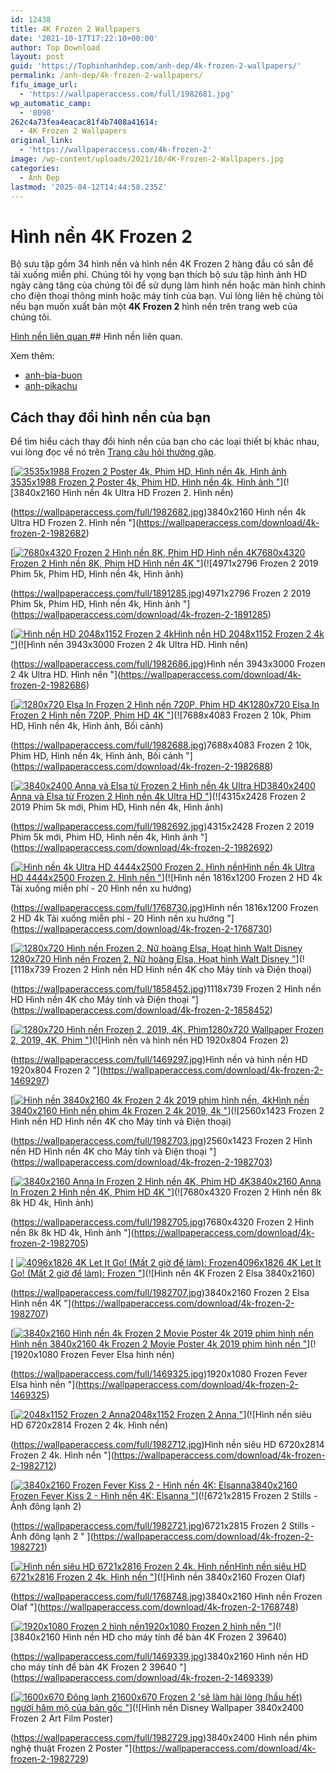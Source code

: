 ```yaml
---
id: 12438
title: 4K Frozen 2 Wallpapers
date: '2021-10-17T17:22:10+00:00'
author: Top Download
layout: post
guid: 'https://Tophinhanhdep.com/anh-dep/4k-frozen-2-wallpapers/'
permalink: /anh-dep/4k-frozen-2-wallpapers/
fifu_image_url:
  - 'https://wallpaperaccess.com/full/1982681.jpg'
wp_automatic_camp:
  - '8098'
262c4a73fea4eacac81f4b7408a41614:
  - 4K Frozen 2 Wallpapers
original_link:
  - 'https://wallpaperaccess.com/4k-frozen-2'
image: /wp-content/uploads/2021/10/4K-Frozen-2-Wallpapers.jpg
categories:
  - Ảnh Đẹp
lastmod: '2025-04-12T14:44:58.235Z'
---
```

# Hình nền 4K Frozen 2

Bộ sưu tập gồm 34 hình nền và hình nền 4K Frozen 2 hàng đầu có sẵn để tải xuống miễn phí. Chúng tôi hy vọng bạn thích bộ sưu tập hình ảnh HD ngày càng tăng của chúng tôi để sử dụng làm hình nền hoặc màn hình chính cho điện thoại thông minh hoặc máy tính của bạn. Vui lòng liên hệ chúng tôi nếu bạn muốn xuất bản một **4K Frozen 2** hình nền trên trang web của chúng tôi.

[Hình nền liên quan ](#related) ## Hình nền liên quan.

   
 Xem thêm:

   
- [anh-bia-buon](https://tophinhanhdep.com/anh-bia/anh-bia-buon/)
- [anh-pikachu](https://tophinhanhdep.com/anh-anime/anh-pikachu/)

## Cách thay đổi hình nền của bạn

Để tìm hiểu cách thay đổi hình nền của bạn cho các loại thiết bị khác nhau, vui lòng đọc về nó trên [Trang câu hỏi thường gặp](https://tophinhanhdep.com/faq/).

  
[[![3535x1988 Frozen 2 Poster 4k, Phim HD, Hình nền 4k, Hình ảnh](https://wallpaperaccess.com/full/1982681.jpg)3535x1988 Frozen 2 Poster 4k, Phim HD, Hình nền 4k, Hình ảnh "](https://wallpaperaccess.com/download/4k-frozen-2-1982681)](![3840x2160 Hình nền 4k Ultra HD Frozen 2.  Hình nền)

(https://wallpaperaccess.com/full/1982682.jpg)3840x2160 Hình nền 4k Ultra HD Frozen 2. Hình nền "](https://wallpaperaccess.com/download/4k-frozen-2-1982682)

[[![7680x4320 Frozen 2 Hình nền 8K, Phim HD Hình nền 4K](https://wallpaperaccess.com/full/1982683.jpg)7680x4320 Frozen 2 Hình nền 8K, Phim HD Hình nền 4K "](https://wallpaperaccess.com/download/4k-frozen-2-1982683)](![4971x2796 Frozen 2 2019 Phim 5k, Phim HD, Hình nền 4k, Hình ảnh)

(https://wallpaperaccess.com/full/1891285.jpg)4971x2796 Frozen 2 2019 Phim 5k, Phim HD, Hình nền 4k, Hình ảnh "](https://wallpaperaccess.com/download/4k-frozen-2-1891285)

[[![Hình nền HD 2048x1152 Frozen 2 4k](https://wallpaperaccess.com/full/1982685.jpg)Hình nền HD 2048x1152 Frozen 2 4k "](https://wallpaperaccess.com/download/4k-frozen-2-1982685)](![Hình nền 3943x3000 Frozen 2 4k Ultra HD.  Hình nền)

(https://wallpaperaccess.com/full/1982686.jpg)Hình nền 3943x3000 Frozen 2 4k Ultra HD. Hình nền "](https://wallpaperaccess.com/download/4k-frozen-2-1982686)

[[![1280x720 Elsa In Frozen 2 Hình nền 720P, Phim HD 4K](https://wallpaperaccess.com/full/1982687.jpg)1280x720 Elsa In Frozen 2 Hình nền 720P, Phim HD 4K "](https://wallpaperaccess.com/download/4k-frozen-2-1982687)](![7688x4083 Frozen 2 10k, Phim HD, Hình nền 4k, Hình ảnh, Bối cảnh)

(https://wallpaperaccess.com/full/1982688.jpg)7688x4083 Frozen 2 10k, Phim HD, Hình nền 4k, Hình ảnh, Bối cảnh "](https://wallpaperaccess.com/download/4k-frozen-2-1982688)

[[![3840x2400 Anna và Elsa từ Frozen 2 Hình nền 4k Ultra HD](https://wallpaperaccess.com/full/1891336.jpg)3840x2400 Anna và Elsa từ Frozen 2 Hình nền 4k Ultra HD "](https://wallpaperaccess.com/download/4k-frozen-2-1891336)](![4315x2428 Frozen 2 2019 Phim 5k mới, Phim HD, Hình nền 4k, Hình ảnh)

(https://wallpaperaccess.com/full/1982692.jpg)4315x2428 Frozen 2 2019 Phim 5k mới, Phim HD, Hình nền 4k, Hình ảnh "](https://wallpaperaccess.com/download/4k-frozen-2-1982692)

[[![Hình nền 4k Ultra HD 4444x2500 Frozen 2.  Hình nền](https://wallpaperaccess.com/full/1982693.jpg)Hình nền 4k Ultra HD 4444x2500 Frozen 2. Hình nền "](https://wallpaperaccess.com/download/4k-frozen-2-1982693)](![Hình nền 1816x1200 Frozen 2 HD 4k Tải xuống miễn phí - 20 Hình nền xu hướng)

(https://wallpaperaccess.com/full/1768730.jpg)Hình nền 1816x1200 Frozen 2 HD 4k Tải xuống miễn phí - 20 Hình nền xu hướng "](https://wallpaperaccess.com/download/4k-frozen-2-1768730)

[[![1280x720 Hình nền Frozen 2, Nữ hoàng Elsa, Hoạt hình Walt Disney](https://wallpaperaccess.com/full/1982696.jpg)1280x720 Hình nền Frozen 2, Nữ hoàng Elsa, Hoạt hình Walt Disney "](https://wallpaperaccess.com/download/4k-frozen-2-1982696)](![1118x739 Frozen 2 Hình nền HD Hình nền 4K cho Máy tính và Điện thoại)

(https://wallpaperaccess.com/full/1858452.jpg)1118x739 Frozen 2 Hình nền HD Hình nền 4K cho Máy tính và Điện thoại "](https://wallpaperaccess.com/download/4k-frozen-2-1858452)

[[![1280x720 Hình nền Frozen 2, 2019, 4K, Phim](https://wallpaperaccess.com/full/1469317.jpg)1280x720 Wallpaper Frozen 2, 2019, 4K, Phim "](https://wallpaperaccess.com/download/4k-frozen-2-1469317)](![Hình nền và hình nền HD 1920x804 Frozen 2)

(https://wallpaperaccess.com/full/1469297.jpg)Hình nền và hình nền HD 1920x804 Frozen 2 "](https://wallpaperaccess.com/download/4k-frozen-2-1469297)

[[![Hình nền 3840x2160 4k Frozen 2 4k 2019 phim hình nền, 4k](https://wallpaperaccess.com/full/1982701.jpg)Hình nền 3840x2160 Hình nền phim 4k Frozen 2 4k 2019, 4k "](https://wallpaperaccess.com/download/4k-frozen-2-1982701)](![2560x1423 Frozen 2 Hình nền HD Hình nền 4K cho Máy tính và Điện thoại)

(https://wallpaperaccess.com/full/1982703.jpg)2560x1423 Frozen 2 Hình nền HD Hình nền 4K cho Máy tính và Điện thoại "](https://wallpaperaccess.com/download/4k-frozen-2-1982703)

[[![3840x2160 Anna In Frozen 2 Hình nền 4K, Phim HD 4K](https://wallpaperaccess.com/full/1982704.jpg)3840x2160 Anna In Frozen 2 Hình nền 4K, Phim HD 4K "](https://wallpaperaccess.com/download/4k-frozen-2-1982704)](![7680x4320 Frozen 2 Hình nền 8k 8k HD 4k, Hình ảnh)

(https://wallpaperaccess.com/full/1982705.jpg)7680x4320 Frozen 2 Hình nền 8k 8k HD 4k, Hình ảnh "](https://wallpaperaccess.com/download/4k-frozen-2-1982705)

[ [![4096x1826 4K Let It Go!  (Mất 2 giờ để làm): Frozen](https://wallpaperaccess.com/full/1891430.png)4096x1826 4K Let It Go! (Mất 2 giờ để làm): Frozen "](https://wallpaperaccess.com/download/4k-frozen-2-1891430)](![Hình nền 4K Frozen 2 Elsa 3840x2160)

(https://wallpaperaccess.com/full/1982707.jpg)3840x2160 Frozen 2 Elsa Hình nền 4K "](https://wallpaperaccess.com/download/4k-frozen-2-1982707)

[[![3840x2160 Hình nền 4k Frozen 2 Movie Poster 4k 2019 phim hình nền](https://wallpaperaccess.com/full/1982708.jpg)Hình nền 3840x2160 4k Frozen 2 Movie Poster 4k 2019 phim hình nền "](https://wallpaperaccess.com/download/4k-frozen-2-1982708)](![1920x1080 Frozen Fever Elsa hình nền)

(https://wallpaperaccess.com/full/1469325.jpg)1920x1080 Frozen Fever Elsa hình nền "](https://wallpaperaccess.com/download/4k-frozen-2-1469325)

[[![2048x1152 Frozen 2 Anna](https://wallpaperaccess.com/full/1982711.jpg)2048x1152 Frozen 2 Anna "](https://wallpaperaccess.com/download/4k-frozen-2-1982711)](![Hình nền siêu HD 6720x2814 Frozen 2 4k.  Hình nền)

(https://wallpaperaccess.com/full/1982712.jpg)Hình nền siêu HD 6720x2814 Frozen 2 4k. Hình nền "](https://wallpaperaccess.com/download/4k-frozen-2-1982712)

[[![3840x2160 Frozen Fever Kiss 2 - Hình nền 4K: Elsanna](https://wallpaperaccess.com/full/1982719.png)3840x2160 Frozen Fever Kiss 2 - Hình nền 4K: Elsanna "](https://wallpaperaccess.com/download/4k-frozen-2-1982719)](![6721x2815 Frozen 2 Stills - Ảnh đông lạnh 2)

(https://wallpaperaccess.com/full/1982721.jpg)6721x2815 Frozen 2 Stills - Ảnh đông lạnh 2 " ](https://wallpaperaccess.com/download/4k-frozen-2-1982721)

[[![Hình nền siêu HD 6721x2816 Frozen 2 4k.  Hình nền](https://wallpaperaccess.com/full/1982723.jpg)Hình nền siêu HD 6721x2816 Frozen 2 4k. Hình nền "](https://wallpaperaccess.com/download/4k-frozen-2-1982723)](![Hình nền 3840x2160 Frozen Olaf)

(https://wallpaperaccess.com/full/1768748.jpg)3840x2160 Hình nền Frozen Olaf "](https://wallpaperaccess.com/download/4k-frozen-2-1768748)

[[![1920x1080 Frozen 2 hình nền](https://wallpaperaccess.com/full/1982725.jpg)1920x1080 Frozen 2 hình nền "](https://wallpaperaccess.com/download/4k-frozen-2-1982725)](![3840x2160 Hình nền HD cho máy tính để bàn 4K Frozen 2 39640)

(https://wallpaperaccess.com/full/1469339.jpg)3840x2160 Hình nền HD cho máy tính để bàn 4K Frozen 2 39640 "](https://wallpaperaccess.com/download/4k-frozen-2-1469339)

[[![1600x670 Đông lạnh 2](https://wallpaperaccess.com/full/1982728.jpg)1600x670 Frozen 2 'sẽ làm hài lòng (hầu hết) người hâm mộ của bản gốc "](https://wallpaperaccess.com/download/4k-frozen-2-1982728)](![Hình nền Disney Wallpaper 3840x2400 Frozen 2 Art Film Poster)

(https://wallpaperaccess.com/full/1982729.jpg)3840x2400 Hình nền phim nghệ thuật Frozen 2 Poster "](https://wallpaperaccess.com/download/4k-frozen-2-1982729)
